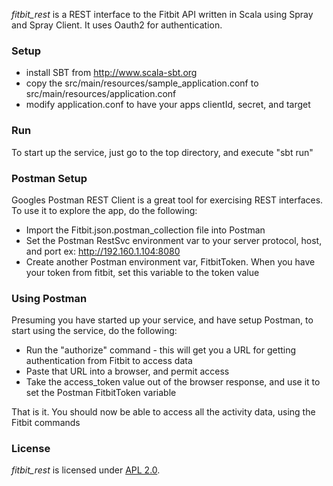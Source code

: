 _fitbit_rest_ is a REST interface to the Fitbit API written in Scala using Spray and Spray Client.  It uses Oauth2 for authentication.

### Setup
 * install SBT from http://www.scala-sbt.org
 * copy the src/main/resources/sample_application.conf to src/main/resources/application.conf
 * modify application.conf to have your apps clientId, secret, and target

### Run
To start up the service, just go to the top directory, and execute "sbt run"

### Postman Setup
Googles Postman REST Client is a great tool for exercising REST interfaces. To use it to explore the app, do the following:

 * Import the Fitbit.json.postman_collection file into Postman
 * Set the Postman RestSvc environment var to your server protocol, host, and port  ex: http://192.160.1.104:8080
 * Create another Postman environment var, FitbitToken.  When you have your token from fitbit, set this variable to the token value
  
### Using Postman
Presuming you have started up your service, and have setup Postman, to start using the service, do the following:

 * Run the "authorize" command - this will get you a URL for getting authentication from Fitbit to access data
 * Paste that URL into a browser, and permit access
 * Take the access_token value out of the browser response, and use it to set the Postman FitbitToken variable
 
That is it.  You should now be able to access all the activity data, using the Fitbit commands
 
### License

_fitbit_rest_ is licensed under [APL 2.0](http://www.apache.org/licenses/LICENSE-2.0).
